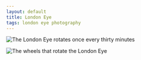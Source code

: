 ```yaml
---
layout: default
title: London Eye
tags: london eye photography
---
```


![The London Eye rotates once every thirty minutes](/assets/img/london-eye.jpg)

![The wheels that rotate the London Eye](/assets/img/london-eye-wheels.jpg)
